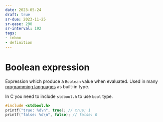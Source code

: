 ```yaml
---
date: 2023-05-24
draft: true
sr-due: 2023-11-25
sr-ease: 290
sr-interval: 192
tags:
- inbox
- definition
---
```


# Boolean expression

Expression which produce a `Boolean` value when evaluated. Used in many
[programming languages](./programming%20language.md) as built-in type.

In C you need to include `stdbool.h` to use `bool` type.

```c
#include <stdbool.h>
printf("true: %d\n", true); // true: 1
printf("false: %d\n", false); // false: 0
```
